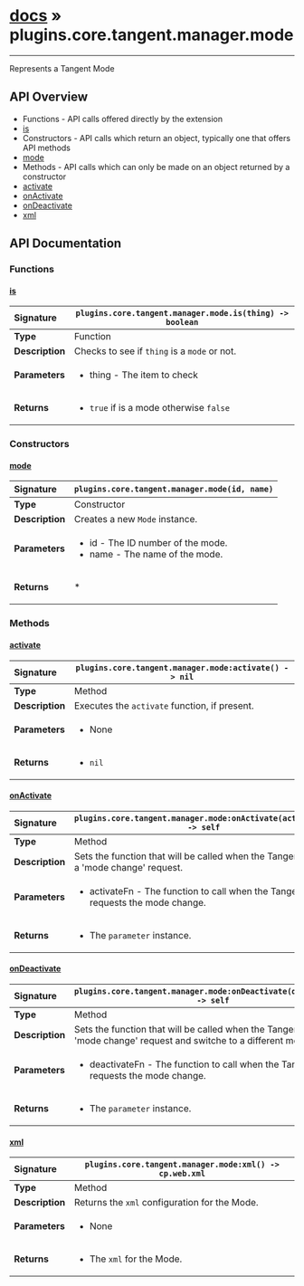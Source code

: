 # [docs](index.md) » plugins.core.tangent.manager.mode
---

Represents a Tangent Mode

## API Overview
* Functions - API calls offered directly by the extension
 * [is](#is)
* Constructors - API calls which return an object, typically one that offers API methods
 * [mode](#mode)
* Methods - API calls which can only be made on an object returned by a constructor
 * [activate](#activate)
 * [onActivate](#onactivate)
 * [onDeactivate](#ondeactivate)
 * [xml](#xml)

## API Documentation

### Functions

#### [is](#is)
| <span style="float: left;">**Signature**</span> | <span style="float: left;">`plugins.core.tangent.manager.mode.is(thing) -> boolean` </span>                                                          |
| -----------------------------------------------------|---------------------------------------------------------------------------------------------------------|
| **Type**                                             | Function |
| **Description**                                      | Checks to see if `thing` is a `mode` or not. |
| **Parameters**                                       | <ul><li>thing - The item to check</li></ul> |
| **Returns**                                          | <ul><li><code>true</code> if is a mode otherwise <code>false</code></li></ul> |

### Constructors

#### [mode](#mode)
| <span style="float: left;">**Signature**</span> | <span style="float: left;">`plugins.core.tangent.manager.mode(id, name)` </span>                                                          |
| -----------------------------------------------------|---------------------------------------------------------------------------------------------------------|
| **Type**                                             | Constructor |
| **Description**                                      | Creates a new `Mode` instance. |
| **Parameters**                                       | <ul><li>id        - The ID number of the mode.</li><li>name      - The name of the mode.</li></ul> |
| **Returns**                                          | <p>*</p> |

### Methods

#### [activate](#activate)
| <span style="float: left;">**Signature**</span> | <span style="float: left;">`plugins.core.tangent.manager.mode:activate() -> nil` </span>                                                          |
| -----------------------------------------------------|---------------------------------------------------------------------------------------------------------|
| **Type**                                             | Method |
| **Description**                                      | Executes the `activate` function, if present. |
| **Parameters**                                       | <ul><li>None</li></ul> |
| **Returns**                                          | <ul><li><code>nil</code></li></ul> |

#### [onActivate](#onactivate)
| <span style="float: left;">**Signature**</span> | <span style="float: left;">`plugins.core.tangent.manager.mode:onActivate(activateFn) -> self` </span>                                                          |
| -----------------------------------------------------|---------------------------------------------------------------------------------------------------------|
| **Type**                                             | Method |
| **Description**                                      | Sets the function that will be called when the Tangent sends a 'mode change' request. |
| **Parameters**                                       | <ul><li>activateFn     - The function to call when the Tangent requests the mode change.</li></ul> |
| **Returns**                                          | <ul><li>The <code>parameter</code> instance.</li></ul> |

#### [onDeactivate](#ondeactivate)
| <span style="float: left;">**Signature**</span> | <span style="float: left;">`plugins.core.tangent.manager.mode:onDeactivate(deactivateFn) -> self` </span>                                                          |
| -----------------------------------------------------|---------------------------------------------------------------------------------------------------------|
| **Type**                                             | Method |
| **Description**                                      | Sets the function that will be called when the Tangent sends a 'mode change' request and switche to a different mode. |
| **Parameters**                                       | <ul><li>deactivateFn     - The function to call when the Tangent requests the mode change.</li></ul> |
| **Returns**                                          | <ul><li>The <code>parameter</code> instance.</li></ul> |

#### [xml](#xml)
| <span style="float: left;">**Signature**</span> | <span style="float: left;">`plugins.core.tangent.manager.mode:xml() -> cp.web.xml` </span>                                                          |
| -----------------------------------------------------|---------------------------------------------------------------------------------------------------------|
| **Type**                                             | Method |
| **Description**                                      | Returns the `xml` configuration for the Mode. |
| **Parameters**                                       | <ul><li>None</li></ul> |
| **Returns**                                          | <ul><li>The <code>xml</code> for the Mode.</li></ul> |

